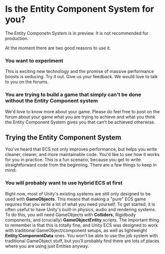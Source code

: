 # Is the Entity Component System for you?

The Entity Componetn System is in preview. It is not recommended for production.

At the moment there are two good reasons to use it. 

### You want to experiment

This is exciting new technology and the promise of massive performance boosts is seducing. Try it out. Give us your feedback. We would love to talk to you on the forums.

### You are trying to build a game that simply can't be done without the Entity Component system

We'd love to know more about your game. Please do feel free to post on the forum about your game what you are trying to achieve and what you think the Entity Component System gives you that can't be achieved otherwise.


## Trying the Entity Component System

You've heard that ECS not only improves performance, but helps you write cleaner, clearer, and more maintainable code. You'd like to see how it works for you in practice.
This is a fun scenario, because you get to write straightforward code from the beginning. There are a few things to keep in mind:

### You will probably want to use hybrid ECS at first

Right now, most of Unity's existing systems are still only designed to be used with __GameObjects__. This means that making a "pure" ECS game requires that you write a lot of what you need yourself. To get started, it is often useful to have Unity's built-in physics, audio and rendering systems. To do this, you will need GameObjects with __Colliders__, Rigidbody components, and (crucially) __GameObjectEntity__ scripts.
The important thing to remember is that this is totally fine, and Unity ECS was designed to work with traditional GameObject/component setups, as well as lightweight __Entity__/__ComponentData__ ones. You won't be able to use the job system with traditional GameObject stuff, but you'll probably find there are lots of places where you are using just Entities anyway.
